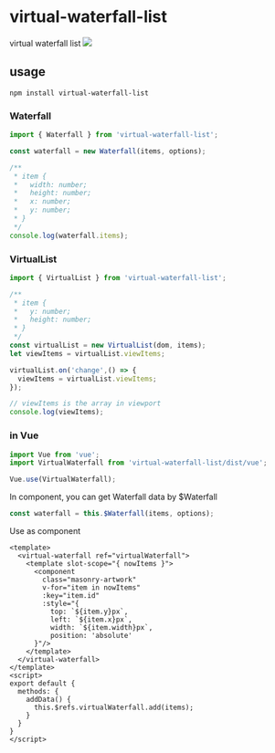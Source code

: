 # virtual-waterfall-list
virtual waterfall list
<img src="https://Senasiko.github.io/images/virtual-waterfall.gif">
## usage
```
npm install virtual-waterfall-list
```
### Waterfall
```typescript
import { Waterfall } from 'virtual-waterfall-list';

const waterfall = new Waterfall(items, options);

/**
 * item {
 * 	 width: number;
 *	 height: number;
 *	 x: number;
 *	 y: number;
 * }
 */
console.log(waterfall.items);
```
### VirtualList
```typescript
import { VirtualList } from 'virtual-waterfall-list';

/**
 * item {
 *   y: number;
 *   height: number;
 * } 
 */
const virtualList = new VirtualList(dom, items);
let viewItems = virtualList.viewItems;

virtualList.on('change',() => {
  viewItems = virtualList.viewItems;
});

// viewItems is the array in viewport
console.log(viewItems);
```
### in Vue
```javascript
import Vue from 'vue';
import VirtualWaterfall from 'virtual-waterfall-list/dist/vue';

Vue.use(VirtualWaterfall);
```
In component, you can get Waterfall data by $Waterfall
```javascript
const waterfall = this.$Waterfall(items, options);
```
Use as component
```
<template>
  <virtual-waterfall ref="virtualWaterfall">
    <template slot-scope="{ nowItems }">
      <component
        class="masonry-artwork"
        v-for="item in nowItems"
        :key="item.id"
        :style="{
          top: `${item.y}px`,
          left: `${item.x}px`,
          width: `${item.width}px`,
          position: 'absolute'
      }"/>
    </template>
  </virtual-waterfall>
</template>
<script>
export default {
  methods: {
    addData() {
      this.$refs.virtualWaterfall.add(items);
    }
  }
}
</script>
```
